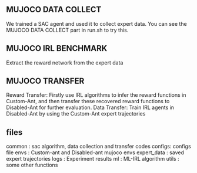 ## MUJOCO DATA COLLECT
We trained a SAC agent and used it to collect expert data.
You can see the MUJOCO DATA COLLECT part in run.sh to try this.

## MUJOCO IRL BENCHMARK
Extract the reward network from the expert data

## MUJOCO TRANSFER
Reward Transfer: Firstly use IRL algorithms to infer the reward functions in Custom-Ant, and then transfer these recovered reward functions to Disabled-Ant for further evaluation.
Data Transfer: Train IRL agents in Disabled-Ant by using the Custom-Ant expert trajectories

## files
common : sac algorithm, data collection and transfer codes
configs: configs file
envs   : Custom-ant and Disabled-ant mujoco envs 
expert_data : saved expert trajectories
logs   : Experiment results
ml  : ML-IRL algorithm
utils  : some other functions
